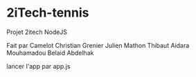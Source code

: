 # 2iTech-tennis
Projet 2itech NodeJS

Fait par 
Camelot Christian 
Grenier Julien
Mathon Thibaut
Aidara Mouhamadou
Belaid Abdelhak

lancer l'app par app.js